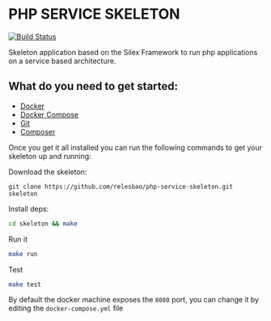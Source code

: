 PHP SERVICE SKELETON
================================================

[![Build Status](https://travis-ci.org/relesbao/php-service-skeleton.svg?branch=master)](https://travis-ci.org/relesbao/php-service-skeleton)

Skeleton application based on the Silex Framework to run php applications on a service based architecture.

## What do you need to get started:

- [Docker](https://www.docker.com/products/overview)
- [Docker Compose](https://docs.docker.com/compose/install/)
- [Git](https://git-scm.com/book/en/v2/Getting-Started-Installing-Git)
- [Composer](https://getcomposer.org/download/)

Once you get it all installed you can run the following commands to get your skeleton up and running:

Download the skeleton:
``` Shell
git clone https://github.com/relesbao/php-service-skeleton.git skeleton
```

Install deps:
```bash
cd skeleton && make
```

Run it
```bash
make run
```

Test
```bash
make test
```

By default the docker machine exposes the `8080` port, you can change it by editing the `docker-compose.yml` file
